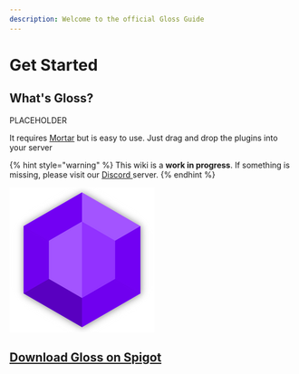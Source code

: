 ```yaml
---
description: Welcome to the official Gloss Guide
---
```


# Get Started

## What's Gloss?

PLACEHOLDER

It requires [Mortar](https://www.spigotmc.org/resources/mortar.65761/) but is easy to use. Just drag and drop the plugins into your server

{% hint style="warning" %}
This wiki is a **work in progress**. If something is missing, please visit our [Discord ](https://discord.com/invite/3xxPTpT)server.
{% endhint %}

![](.gitbook/assets/spaces_-l_xwfg8fboiuh9vrnpe_avatar.png)

## [Download Gloss on Spigot](https://www.spigotmc.org/resources/gloss-legendary-holograms-boards.65840/)

